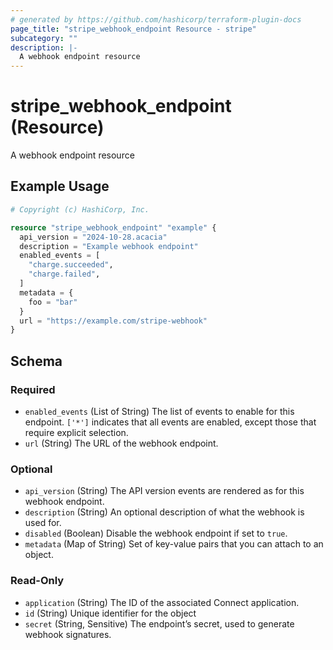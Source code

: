 ```yaml
---
# generated by https://github.com/hashicorp/terraform-plugin-docs
page_title: "stripe_webhook_endpoint Resource - stripe"
subcategory: ""
description: |-
  A webhook endpoint resource
---
```


# stripe_webhook_endpoint (Resource)

A webhook endpoint resource

## Example Usage

```terraform
# Copyright (c) HashiCorp, Inc.

resource "stripe_webhook_endpoint" "example" {
  api_version = "2024-10-28.acacia"
  description = "Example webhook endpoint"
  enabled_events = [
    "charge.succeeded",
    "charge.failed",
  ]
  metadata = {
    foo = "bar"
  }
  url = "https://example.com/stripe-webhook"
}
```

<!-- schema generated by tfplugindocs -->
## Schema

### Required

- `enabled_events` (List of String) The list of events to enable for this endpoint. `['*']` indicates that all events are enabled, except those that require explicit selection.
- `url` (String) The URL of the webhook endpoint.

### Optional

- `api_version` (String) The API version events are rendered as for this webhook endpoint.
- `description` (String) An optional description of what the webhook is used for.
- `disabled` (Boolean) Disable the webhook endpoint if set to `true`.
- `metadata` (Map of String) Set of key-value pairs that you can attach to an object.

### Read-Only

- `application` (String) The ID of the associated Connect application.
- `id` (String) Unique identifier for the object
- `secret` (String, Sensitive) The endpoint’s secret, used to generate webhook signatures.
